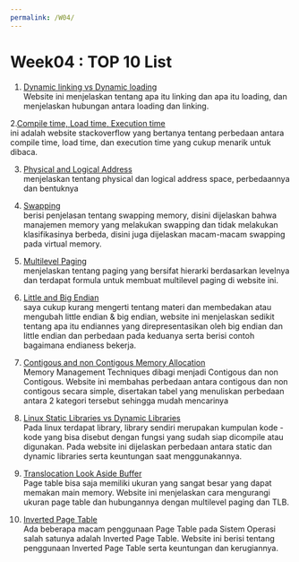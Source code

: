 ```yaml
---
permalink: /W04/
---
```


# Week04 : TOP 10 List

1. [Dynamic linking vs Dynamic loading](https://www.baeldung.com/cs/dynamic-linking-vs-dynamic-loading)\
Website ini menjelaskan tentang apa itu linking dan apa itu loading, dan menjelaskan hubungan antara loading dan linking. 

2.[Compile time, Load time, Execution time](https://stackoverflow.com/questions/35729139/difference-between-compile-time-load-time-and-execution-time)\
ini adalah website stackoverflow yang bertanya tentang perbedaan antara compile time, load time, dan execution time yang cukup menarik untuk dibaca.

3. [Physical and Logical Address](https://www.javatpoint.com/os-physical-and-logical-address-space)\
menjelaskan tentang physical dan logical address space, perbedaannya dan bentuknya

4. [Swapping](http://generasiwacana.blogspot.com/2015/12/pengertian-swapping-virtual-memory.html)\
berisi penjelasan tentang swapping memory, disini dijelaskan bahwa manajemen memory yang melakukan swapping dan tidak melakukan klasifikasinya berbeda, disini juga dijelaskan macam-macam swapping pada virtual memory.

5. [Multilevel Paging](https://www.geeksforgeeks.org/multilevel-paging-in-operating-system/)\
menjelaskan tentang paging yang bersifat hierarki berdasarkan levelnya dan terdapat formula untuk membuat multilevel paging di website ini.

6. [Little and Big Endian](https://www.freecodecamp.org/news/what-is-endianness-big-endian-vs-little-endian/)\
saya cukup kurang mengerti tentang materi dan membedakan atau mengubah little endian & big endian, website ini menjelaskan sedikit tentang apa itu endiannes yang direpresentasikan oleh big endian dan little endian dan perbedaan pada keduanya serta berisi contoh bagaimana endianess bekerja.

7. [Contigous and non Contigous Memory Allocation](https://www.geeksforgeeks.org/difference-between-contiguous-and-noncontiguous-memory-allocation/)\
Memory Management Techniques dibagi menjadi Contigous dan non Contigous. Website ini membahas perbedaan antara contigous dan non contigous secara simple, disertakan tabel yang menuliskan perbedaan antara 2 kategori tersebut sehingga mudah mencarinya

8. [Linux Static Libraries vs Dynamic Libraries](https://medium.com/swlh/linux-basics-static-libraries-vs-dynamic-libraries-a7bcf8157779)\
Pada linux terdapat library, library sendiri merupakan kumpulan kode - kode yang bisa disebut dengan fungsi yang sudah siap dicompile atau digunakan. Pada website ini dijelaskan perbedaan antara static dan dynamic libraries serta keuntungan saat menggunakannya.

9. [Translocation Look Aside Buffer](https://www.javatpoint.com/os-translation-look-aside-buffer)\
Page table bisa saja memiliki ukuran yang sangat besar yang dapat memakan main memory. Website ini menjelaskan cara mengurangi ukuran page table dan hubungannya dengan multilevel paging dan TLB.

10. [Inverted Page Table](https://www.geeksforgeeks.org/inverted-page-table-in-operating-system/)\
Ada beberapa macam penggunaan Page Table pada Sistem Operasi salah satunya adalah Inverted Page Table. Website ini berisi tentang penggunaan Inverted Page Table serta keuntungan dan kerugiannya.
